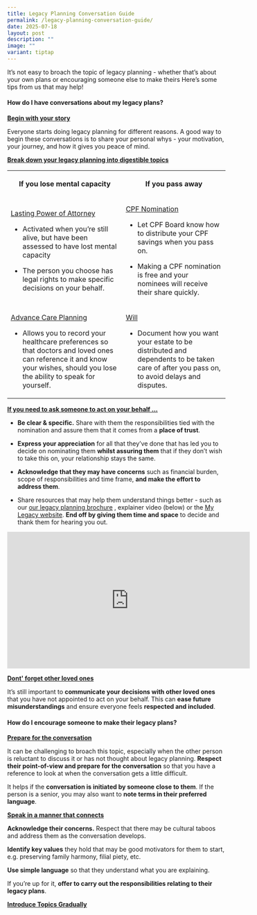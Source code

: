 ```yaml
---
title: Legacy Planning Conversation Guide
permalink: /legacy-planning-conversation-guide/
date: 2025-07-18
layout: post
description: ""
image: ""
variant: tiptap
---
```

<p>It’s not easy to broach the topic of legacy planning - whether that’s
about your own plans or encouraging someone else to make theirs Here’s
some tips from us that may help!</p>
<h4><strong>How do I have conversations about my legacy plans?</strong></h4>
<p><strong><u>Begin with your story</u></strong>
</p>
<p>Everyone starts doing legacy planning for different reasons. A good way
to begin these conversations is to share your personal whys - your motivation,
your journey, and how it gives you peace of mind.</p>
<p></p>
<p><strong><u>Break down your legacy planning into digestible topics</u></strong>
</p>
<table style="minWidth: 50px">
<colgroup>
<col>
<col>
</colgroup>
<tbody>
<tr>
<th rowspan="1" colspan="1">
<p>If you lose mental capacity</p>
</th>
<th rowspan="1" colspan="1">
<p>If you pass away</p>
</th>
</tr>
<tr>
<td rowspan="1" colspan="1">
<p><u>Lasting Power of Attorney</u>
</p>
<ul data-tight="true" class="tight">
<li>
<p>Activated when you’re still alive, but have been assessed to have lost
mental capacity</p>
</li>
<li>
<p>The person you choose has legal rights to make specific decisions on your
behalf.</p>
</li>
</ul>
</td>
<td rowspan="1" colspan="1">
<p><u>CPF Nomination</u>
</p>
<ul data-tight="true" class="tight">
<li>
<p>Let CPF Board know how to distribute your CPF savings when you pass on.</p>
</li>
<li>
<p>Making a CPF nomination is free and your nominees will receive their share
quickly.</p>
</li>
</ul>
</td>
</tr>
<tr>
<td rowspan="1" colspan="1">
<p><u>Advance Care Planning</u>
</p>
<ul data-tight="true" class="tight">
<li>
<p>Allows you to record your healthcare preferences so that doctors and loved
ones can reference it and know your wishes, should you lose the ability
to speak for yourself.</p>
</li>
</ul>
</td>
<td rowspan="1" colspan="1">
<p><u>Will</u>
</p>
<ul data-tight="true" class="tight">
<li>
<p>Document how you want your estate to be distributed and dependents to
be taken care of after you pass on, to avoid delays and disputes.</p>
</li>
</ul>
</td>
</tr>
</tbody>
</table>
<p><strong><u>If you need to ask someone to act on your behalf ...</u></strong>
</p>
<ul data-tight="true" class="tight">
<li>
<p><strong>Be clear &amp; specific.</strong> Share with them the responsibilities
tied with the nomination and assure them that it comes from a <strong>place of trust</strong>.</p>
</li>
<li>
<p><strong>Express your appreciation</strong> for all that they’ve done that
has led you to decide on nominating them <strong>whilst assuring them</strong> that
if they don’t wish to take this on, your relationship stays the same.</p>
</li>
<li>
<p><strong>Acknowledge that they may have concerns</strong> such as financial
burden, scope of responsibilities and time frame, <strong>and make the effort to address them</strong>.</p>
</li>
<li>
<p>Share resources that may help them understand things better - such as
our <a href="https://go.gov.sg/lpbrochure" rel="noopener nofollow" target="_blank">our legacy planning brochure</a> ,
explainer video (below) or the <a href="https://mylegacy.life.gov.sg/end-of-life-planning" rel="noopener nofollow" target="_blank">My Legacy website</a>. <strong>End off by giving them time and space</strong> to
decide and thank them for hearing you out.</p>
</li>
</ul>
<div class="iframe-wrapper">
<iframe height="315" width="560" allowfullscreen="true" frameborder="0" src="https://www.youtube.com/embed/HEotqRxSCbc?si=gIPhjl8MsAdsgxc8"></iframe>
</div>
<p></p>
<p><strong><u>Dont' forget other loved ones</u></strong>
</p>
<p>It’s still important to <strong>communicate your decisions with other loved ones</strong> that
you have not appointed to act on your behalf. This can <strong>ease future misunderstandings</strong> and
ensure everyone feels <strong>respected and included</strong>.</p>
<h4><strong>How do I encourage someone to make their legacy plans?</strong></h4>
<p><strong><u>Prepare for the conversation</u></strong>
</p>
<p>It can be challenging to broach this topic, especially when the other
person is reluctant to discuss it or has not thought about legacy planning. <strong>Respect their point-of-view and prepare for the conversation</strong> so
that you have a reference to look at when the conversation gets a little
difficult.</p>
<p>It helps if the <strong>conversation is initiated by someone close to them</strong>.
If the person is a senior, you may also want to <strong>note terms in their preferred language</strong>.</p>
<p></p>
<p><strong><u>Speak in a manner that connects</u></strong>
</p>
<p><strong>Acknowledge their concerns.</strong> Respect that there may be
cultural taboos and address them as the conversation develops.</p>
<p><strong>Identify key values</strong> they hold that may be good motivators
for them to start, e.g. preserving family harmony, filial piety, etc.</p>
<p><strong>Use simple language</strong> so that they understand what you are
explaining.</p>
<p>If you’re up for it, <strong>offer to carry out the responsibilities relating to their legacy plans</strong>.</p>
<p><strong><u>Introduce Topics Gradually</u></strong>
</p>
<p></p>
<p></p>